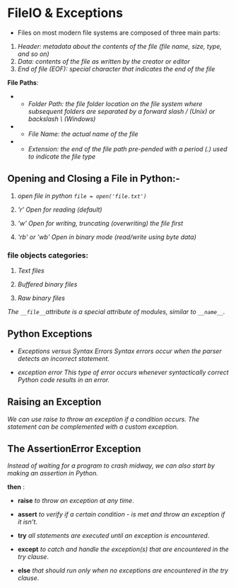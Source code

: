 # **FileIO & Exceptions**

- Files on most modern file systems are composed of three main parts:

1. *Header: metadata about the contents of the file (file name, size, type, and so on)*
2. *Data: contents of the file as written by the creator or editor*
3. *End of file (EOF): special character that indicates the end of the file*

**File Paths**:

-   - *Folder Path: the file folder location on the file system where subsequent folders are separated by a forward slash / (Unix) or backslash \ (Windows)*

-   - *File Name: the actual name of the file*

-   - *Extension: the end of the file path pre-pended with a period (.) used to indicate the file type*

## **Opening and Closing a File in Python:-**

1. *open file in python  `file = open('file.txt')`*

2. *'r' Open for reading (default)*

3. *'w' Open for writing, truncating (overwriting) the file first*

4. *'rb' or 'wb' Open in binary mode (read/write using byte data)*

### **file objects categories:**

1. *Text files*

2. *Buffered binary files*

3. *Raw binary files*

*The `__file__`attribute is a special attribute of modules, similar to `__name__`.*

## **Python Exceptions**

- *Exceptions versus Syntax Errors*
*Syntax errors occur when the parser detects an incorrect statement.*

- *exception error This type of error occurs whenever syntactically correct Python code results in an error.* 

## **Raising an Exception**

*We can use raise to throw an exception if a condition occurs. The statement can be complemented with a custom exception.*

## **The AssertionError Exception**

*Instead of waiting for a program to crash midway, we  can also start by making an assertion in Python.*

**then** :

- **raise** *to throw an exception at any time*.

- **assert** *to verify if a certain condition - is met and throw an exception if it isn’t*.

- **try**  *all statements are executed until an exception is encountered*.

- **except** *to catch and handle the exception(s) that are encountered in the try clause*.

- **else** *that should run only when no exceptions are encountered in the try clause*.